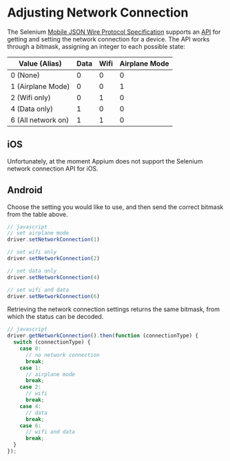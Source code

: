 # Adjusting Network Connection

The Selenium [Mobile JSON Wire Protocol Specification](https://code.google.com/p/selenium/source/browse/spec-draft.md?repo=mobile) supports an [API](https://code.google.com/p/selenium/source/browse/spec-draft.md?repo=mobile#104) for getting and setting the network connection for a device. The API works through a bitmask, assigning an integer to each possible state:

| Value (Alias)      | Data | Wifi | Airplane Mode |
| ------------------ | ---- | ---- | ------------- |
| 0 (None)           | 0    | 0    | 0 |
| 1 (Airplane Mode)  | 0    | 0    | 1 |
| 2 (Wifi only)      | 0    | 1    | 0 |
| 4 (Data only)      | 1    | 0    | 0 |
| 6 (All network on) | 1    | 1    | 0 |

## iOS

Unfortunately, at the moment Appium does not support the Selenium network
connection API for iOS.

## Android

Choose the setting you would like to use, and then send the correct bitmask from
the table above.

```javascript
// javascript
// set airplane mode
driver.setNetworkConnection(1)

// set wifi only
driver.setNetworkConnection(2)

// set data only
driver.setNetworkConnection(4)

// set wifi and data
driver.setNetworkConnection(6)
```

Retrieving the network connection settings returns the same bitmask, from which
the status can be decoded.

```javascript
// javascript
driver.getNetworkConnection().then(function (connectionType) {
  switch (connectionType) {
    case 0:
      // no network connection
      break;
    case 1:
      // airplane mode
      break;
    case 2:
      // wifi
      break;
    case 4:
      // data
      break;
    case 6:
      // wifi and data
      break;
  }
});
```
